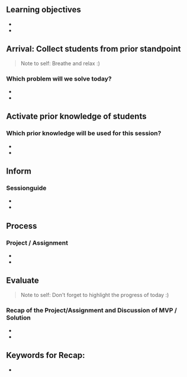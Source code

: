 ## Learning objectives 
- 
- 

## Arrival: Collect students from prior standpoint
> Note to self: Breathe and relax :)
### Which problem will we solve today? 
- 
- 

## Activate prior knowledge of students
### Which prior knowledge will be used for this session?
-
-

## Inform
### Sessionguide
- 
-

## Process
### Project / Assignment
- 
-

## Evaluate
> Note to self: Don't forget to highlight the progress of today :)
### Recap of the Project/Assignment and Discussion of MVP / Solution
- 
-


## Keywords for Recap:
- 
